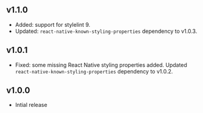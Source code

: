 ## v1.1.0

* Added: support for stylelint 9.
* Updated: `react-native-known-styling-properties` dependency to v1.0.3.

## v1.0.1

* Fixed: some missing React Native styling properties added. Updated `react-native-known-styling-properties` dependency to v1.0.2.

## v1.0.0

* Intial release
